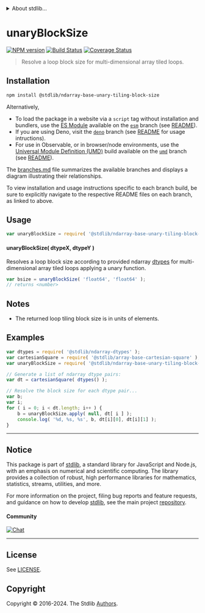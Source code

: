 <!--

@license Apache-2.0

Copyright (c) 2022 The Stdlib Authors.

Licensed under the Apache License, Version 2.0 (the "License");
you may not use this file except in compliance with the License.
You may obtain a copy of the License at

   http://www.apache.org/licenses/LICENSE-2.0

Unless required by applicable law or agreed to in writing, software
distributed under the License is distributed on an "AS IS" BASIS,
WITHOUT WARRANTIES OR CONDITIONS OF ANY KIND, either express or implied.
See the License for the specific language governing permissions and
limitations under the License.

-->


<details>
  <summary>
    About stdlib...
  </summary>
  <p>We believe in a future in which the web is a preferred environment for numerical computation. To help realize this future, we've built stdlib. stdlib is a standard library, with an emphasis on numerical and scientific computation, written in JavaScript (and C) for execution in browsers and in Node.js.</p>
  <p>The library is fully decomposable, being architected in such a way that you can swap out and mix and match APIs and functionality to cater to your exact preferences and use cases.</p>
  <p>When you use stdlib, you can be absolutely certain that you are using the most thorough, rigorous, well-written, studied, documented, tested, measured, and high-quality code out there.</p>
  <p>To join us in bringing numerical computing to the web, get started by checking us out on <a href="https://github.com/stdlib-js/stdlib">GitHub</a>, and please consider <a href="https://opencollective.com/stdlib">financially supporting stdlib</a>. We greatly appreciate your continued support!</p>
</details>

# unaryBlockSize

[![NPM version][npm-image]][npm-url] [![Build Status][test-image]][test-url] [![Coverage Status][coverage-image]][coverage-url] <!-- [![dependencies][dependencies-image]][dependencies-url] -->

> Resolve a loop block size for multi-dimensional array tiled loops.

<!-- Section to include introductory text. Make sure to keep an empty line after the intro `section` element and another before the `/section` close. -->

<section class="intro">

</section>

<!-- /.intro -->

<!-- Package usage documentation. -->

<section class="installation">

## Installation

```bash
npm install @stdlib/ndarray-base-unary-tiling-block-size
```

Alternatively,

-   To load the package in a website via a `script` tag without installation and bundlers, use the [ES Module][es-module] available on the [`esm`][esm-url] branch (see [README][esm-readme]).
-   If you are using Deno, visit the [`deno`][deno-url] branch (see [README][deno-readme] for usage intructions).
-   For use in Observable, or in browser/node environments, use the [Universal Module Definition (UMD)][umd] build available on the [`umd`][umd-url] branch (see [README][umd-readme]).

The [branches.md][branches-url] file summarizes the available branches and displays a diagram illustrating their relationships.

To view installation and usage instructions specific to each branch build, be sure to explicitly navigate to the respective README files on each branch, as linked to above.

</section>

<section class="usage">

## Usage

```javascript
var unaryBlockSize = require( '@stdlib/ndarray-base-unary-tiling-block-size' );
```

#### unaryBlockSize( dtypeX, dtypeY )

Resolves a loop block size according to provided ndarray [dtypes][@stdlib/ndarray/dtypes] for multi-dimensional array tiled loops applying a unary function.

```javascript
var bsize = unaryBlockSize( 'float64', 'float64' );
// returns <number>
```

</section>

<!-- /.usage -->

<!-- Package usage notes. Make sure to keep an empty line after the `section` element and another before the `/section` close. -->

<section class="notes">

## Notes

-   The returned loop tiling block size is in units of elements.

</section>

<!-- /.notes -->

<!-- Package usage examples. -->

<section class="examples">

## Examples

<!-- eslint no-undef: "error" -->

```javascript
var dtypes = require( '@stdlib/ndarray-dtypes' );
var cartesianSquare = require( '@stdlib/array-base-cartesian-square' );
var unaryBlockSize = require( '@stdlib/ndarray-base-unary-tiling-block-size' );

// Generate a list of ndarray dtype pairs:
var dt = cartesianSquare( dtypes() );

// Resolve the block size for each dtype pair...
var b;
var i;
for ( i = 0; i < dt.length; i++ ) {
    b = unaryBlockSize.apply( null, dt[ i ] );
    console.log( '%d, %s, %s', b, dt[i][0], dt[i][1] );
}
```

</section>

<!-- /.examples -->

<!-- Section to include cited references. If references are included, add a horizontal rule *before* the section. Make sure to keep an empty line after the `section` element and another before the `/section` close. -->

<section class="references">

</section>

<!-- /.references -->

<!-- Section for related `stdlib` packages. Do not manually edit this section, as it is automatically populated. -->

<section class="related">

</section>

<!-- /.related -->

<!-- Section for all links. Make sure to keep an empty line after the `section` element and another before the `/section` close. -->


<section class="main-repo" >

* * *

## Notice

This package is part of [stdlib][stdlib], a standard library for JavaScript and Node.js, with an emphasis on numerical and scientific computing. The library provides a collection of robust, high performance libraries for mathematics, statistics, streams, utilities, and more.

For more information on the project, filing bug reports and feature requests, and guidance on how to develop [stdlib][stdlib], see the main project [repository][stdlib].

#### Community

[![Chat][chat-image]][chat-url]

---

## License

See [LICENSE][stdlib-license].


## Copyright

Copyright &copy; 2016-2024. The Stdlib [Authors][stdlib-authors].

</section>

<!-- /.stdlib -->

<!-- Section for all links. Make sure to keep an empty line after the `section` element and another before the `/section` close. -->

<section class="links">

[npm-image]: http://img.shields.io/npm/v/@stdlib/ndarray-base-unary-tiling-block-size.svg
[npm-url]: https://npmjs.org/package/@stdlib/ndarray-base-unary-tiling-block-size

[test-image]: https://github.com/stdlib-js/ndarray-base-unary-tiling-block-size/actions/workflows/test.yml/badge.svg?branch=v0.2.0
[test-url]: https://github.com/stdlib-js/ndarray-base-unary-tiling-block-size/actions/workflows/test.yml?query=branch:v0.2.0

[coverage-image]: https://img.shields.io/codecov/c/github/stdlib-js/ndarray-base-unary-tiling-block-size/main.svg
[coverage-url]: https://codecov.io/github/stdlib-js/ndarray-base-unary-tiling-block-size?branch=main

<!--

[dependencies-image]: https://img.shields.io/david/stdlib-js/ndarray-base-unary-tiling-block-size.svg
[dependencies-url]: https://david-dm.org/stdlib-js/ndarray-base-unary-tiling-block-size/main

-->

[chat-image]: https://img.shields.io/gitter/room/stdlib-js/stdlib.svg
[chat-url]: https://app.gitter.im/#/room/#stdlib-js_stdlib:gitter.im

[stdlib]: https://github.com/stdlib-js/stdlib

[stdlib-authors]: https://github.com/stdlib-js/stdlib/graphs/contributors

[umd]: https://github.com/umdjs/umd
[es-module]: https://developer.mozilla.org/en-US/docs/Web/JavaScript/Guide/Modules

[deno-url]: https://github.com/stdlib-js/ndarray-base-unary-tiling-block-size/tree/deno
[deno-readme]: https://github.com/stdlib-js/ndarray-base-unary-tiling-block-size/blob/deno/README.md
[umd-url]: https://github.com/stdlib-js/ndarray-base-unary-tiling-block-size/tree/umd
[umd-readme]: https://github.com/stdlib-js/ndarray-base-unary-tiling-block-size/blob/umd/README.md
[esm-url]: https://github.com/stdlib-js/ndarray-base-unary-tiling-block-size/tree/esm
[esm-readme]: https://github.com/stdlib-js/ndarray-base-unary-tiling-block-size/blob/esm/README.md
[branches-url]: https://github.com/stdlib-js/ndarray-base-unary-tiling-block-size/blob/main/branches.md

[stdlib-license]: https://raw.githubusercontent.com/stdlib-js/ndarray-base-unary-tiling-block-size/main/LICENSE

[@stdlib/ndarray/dtypes]: https://github.com/stdlib-js/ndarray-dtypes

</section>

<!-- /.links -->
